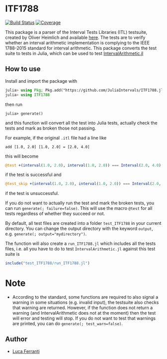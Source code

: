 # ITF1788

[![Build Status](https://github.com/juliaintervals/ITF1788.jl/workflows/CI/badge.svg)](https://github.com/juliaintervals/ITF1788.jl/actions)
[![Coverage](https://codecov.io/gh/juliaintervals/ITF1788.jl/branch/master/graph/badge.svg)](https://codecov.io/gh/juliaintervals/ITF1788.jl)

This package is a parser of the Interval Tests Libraries (ITL) testsuite, created by Oliver Heimlich and available [here](https://github.com/oheim/ITF1788). The tests are to verify whether an interval arithmetic implementation is complying to the IEEE 1788-2015 standard for interval arithmetic. This package converts the test suite to tests in Julia, which can be used to test [IntervalArithmetic.jl](https://github.com/juliaintervals/intervalarithmetic.jl)

## How to use

Install and import the package with 

```julia
julia> using Pkg; Pkg.add("https://github.com/JuliaIntervals/ITF1788.jl.git") # only once to install
julia> using ITF1788
```

then run

```
julia> generate()
```

and this function will convert all the test into Julia tests, actually check the tests and mark as broken those not passing.

For example, if the original `.itl` file had a line like

```
add [1.0, 2.0] [1.0, 2.0] = [2.0, 4.0]
```

this will become
```julia
@test +(interval(1.0, 2.0), interval(1.0, 2.0)) === Interval(2.0, 4.0)
```

if the test is successful and
```julia
@test_skip +(interval(1.0, 2.0), interval(1.0, 2.0)) === Interval(2.0, 4.0)
```

if the test is unsuccessful.

If you do not want to actually run the test and mark the broken tests, you can run
`generate(; failure=false)`. This will use the macro `@test` for all tests regardless of whether they succeed or not.

By default, all test files are created into a folder `test_ITF1788` in your current directory. You can change the output directory with the
keyword `output`, e.g. `generate(; output="mydirectory")`.

The function will also create a `run_ITF1788.jl` which includes all the tests files, i.e. all you have to do to test `IntervalArithmetic.jl` against this test suite is

```julia
include("test_ITF1788/run_ITF1788.jl")
```

# Note

- According to the standard, some functions are required to also signal a warning in some situations (e.g. invalid input), the testsuite also checks that warning are returned. However, if the function does not return a warning (and IntervalArithmetic does not at the moment) then the test will error and testing will stop. If you do not want to test that warnings are printed, you can do `generate(; test_warn=false)`.

## Author

- [Luca Ferranti](https://github.com/lucaferranti)



